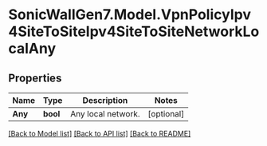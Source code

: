 # SonicWallGen7.Model.VpnPolicyIpv4SiteToSiteIpv4SiteToSiteNetworkLocalAny

## Properties

Name | Type | Description | Notes
------------ | ------------- | ------------- | -------------
**Any** | **bool** | Any local network. | [optional] 

[[Back to Model list]](../README.md#documentation-for-models) [[Back to API list]](../README.md#documentation-for-api-endpoints) [[Back to README]](../README.md)


